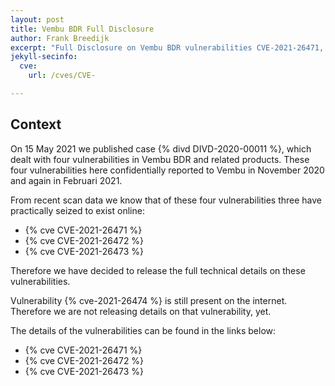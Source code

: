 ```yaml
---
layout: post
title: Vembu BDR Full Disclosure
author: Frank Breedijk
excerpt: "Full Disclosure on Vembu BDR vulnerabilities CVE-2021-26471, CVE-2021-26472 and CVE-2021-26473"
jekyll-secinfo:
  cve:
    url: /cves/CVE-

---
```


## Context

On 15 May 2021 we published case {% divd DIVD-2020-00011 %}, which dealt with four vulnerabilities in Vembu BDR and related products. These four vulnerabilities here confidentially reported to Vembu in November 2020 and again in Februari 2021.

From recent scan data we know that of these four vulnerabilities three have practically seized to exist online:
* {% cve CVE-2021-26471 %}
* {% cve CVE-2021-26472 %} 
* {% cve CVE-2021-26473 %}

Therefore we have decided to release the full technical details on these vulnerabilities.

Vulnerability {% cve-2021-26474 %} is still present on the internet. Therefore we are not releasing details on that vulnerability, yet.

The details of the vulnerabilities can be found in the links below:
* {% cve CVE-2021-26471 %}
* {% cve CVE-2021-26472 %} 
* {% cve CVE-2021-26473 %}
